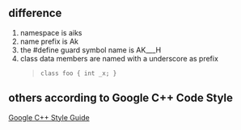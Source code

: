## difference
1. namespace is aiks
2. name prefix is Ak
3. the #define guard symbol name is AK_<PATH>_<FILE without Ak prefix>_H
4. class data members are named with a underscore as prefix
	> `class foo {
			int _x;
	   }`

## others according to Google C++ Code Style

[Google C++ Style Guide](https://google.github.io/styleguide/cppguide.html)
